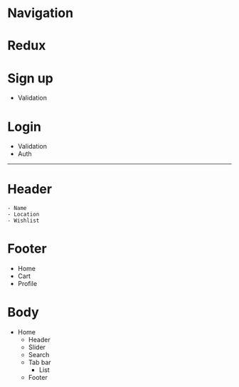 # Navigation
# Redux
# Sign up
  - Validation
# Login
  - Validation
  - Auth
  -----------------------
# Header
    - Name
    - Location
    - Wishlist
# Footer
   - Home
   - Cart
   - Profile
# Body
  - Home
    - Header
    - Slider
    - Search
    - Tab bar
      - List
    - Footer
  